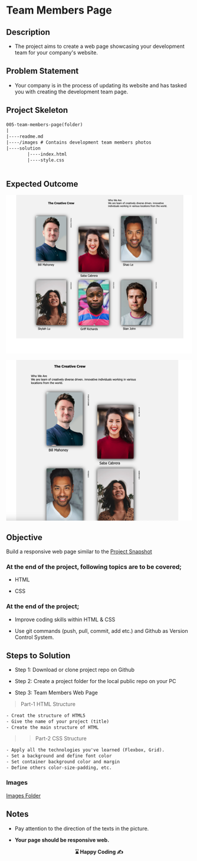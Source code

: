 
#  Team Members Page 

## Description
- The project aims to create a web page showcasing your development team for your company's website.

## Problem Statement

- Your company is in the process of updating its website and has tasked you with creating the development team page.

## Project Skeleton 

```
005-team-members-page(folder)
|
|----readme.md        
|----/images # Contains development team members photos         
|----solution
        |----index.html  
        |----style.css   
        
```

## Expected Outcome

![Project Snapshot](./Team%20Members%20Page/Ekran%20Resmi%202024-04-24%2015.30.07.png)

![Project Snapshot](./Team%20Members%20Page/Ekran%20Resmi%202024-04-24%2015.30.36.png)


## Objective

Build a responsive web page similar to the [Project Snapshot](./teammembers.png) 

### At the end of the project, following topics are to be covered;

- HTML 

- CSS


### At the end of the project;

- Improve coding skills within HTML & CSS

- Use git commands (push, pull, commit, add etc.) and Github as Version Control System.

## Steps to Solution
  
- Step 1: Download or clone project repo on Github 

- Step 2: Create a project folder for the local public repo on your PC

- Step 3: Team Members Web Page

>Part-1 HTML Structure

	- Creat the structure of HTML5
	- Give the name of your project (title)
	- Create the main structure of HTML

>>Part-2 CSS Structure

    - Apply all the technologies you've learned (Flexbox, Grid).
	- Set a background and define font color
	- Set container background color and margin
	- Define others color-size-padding, etc.

### Images
[Images Folder](./images/)


## Notes

- Pay attention to the direction of the texts in the picture.

- **Your page should be responsive web.**

<p align='center'> <strong>⌛ Happy Coding  ✍ </strong></p>
